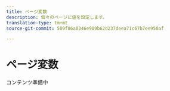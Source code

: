 ```yaml
---
title: ページ変数
description: 個々のページに値を設定します。
translation-type: tm+mt
source-git-commit: 509f86a0346e909b62d237deea71c67b7ee950af

---
```



# ページ変数

コンテンツ準備中
